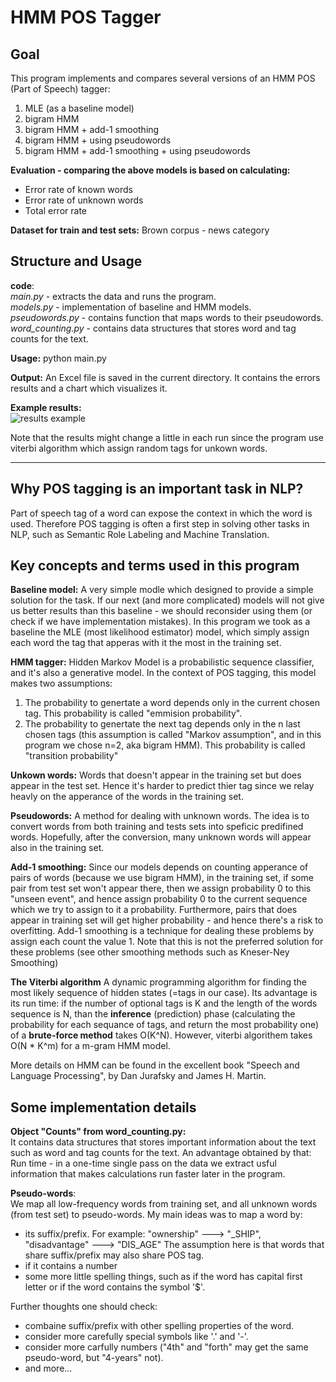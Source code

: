 # HMM POS Tagger

## **Goal**
This program implements and compares several versions of
an HMM POS (Part of Speech) tagger:

1) MLE (as a baseline model)
2) bigram HMM
3) bigram HMM + add-1 smoothing
4) bigram HMM + using pseudowords
5) bigram HMM + add-1 smoothing + using pseudowords

**Evaluation - comparing the above models is based on calculating:**
- Error rate of known words
- Error rate of unknown words
- Total error rate

**Dataset for train and test sets:**
Brown corpus - news category

## **Structure and Usage**
**code**: <br/>
*main.py* - extracts the data and runs the program. <br/>
*models.py* - implementation of baseline and HMM models.  <br/>
*pseudowords.py* - contains function that maps words to their pseudowords. <br/>
*word_counting.py* - contains data structures that stores word and tag counts for the text. 

**Usage:**
python main.py

**Output:**
An Excel file is saved in the current directory.
It contains the errors results and a chart which visualizes it.
   
**Example results:** <br/>
![results example](../master/images/res.png)

 Note that the results might change a little in each run since the program use viterbi algorithm which
assign random tags for unkown words.

-----------------------------------------------------------------------
## **Why POS tagging is an important task in NLP?**
Part of speech tag of a word can expose the context in which the word is used.
Therefore POS tagging is often a first step in solving other tasks in NLP, such as Semantic Role Labeling and Machine Translation.

## **Key concepts and terms used in this program**
**Baseline model:**
A very simple modle which designed to provide a simple solution for the task. If our next (and more complicated) models will not give us better results than this baseline -  we should reconsider using them (or check if we have implementation mistakes). In this program we took as a baseline the MLE (most likelihood estimator) model, which simply assign each word the tag that apperas with it the most in the training set.

**HMM tagger:** 
Hidden Markov Model is a probabilistic sequence classifier, and it's also a generative model.
In the context of POS tagging, this model makes two assumptions: 
1. The probability to genertate a word depends only in the current chosen tag. This probability is called "emmision probability".
2. The probability to genertate the next tag depends only in the n last chosen tags (this assumption is    called "Markov assumption", and in this program we chose n=2, aka bigram HMM). This probability is    called "transition probability" <br /> 

**Unkown words:**
Words that doesn't appear in the training set but does appear in the test set. Hence it's harder to  predict thier tag since we relay heavly on the apperance of the words in the training set.

**Pseudowords:**
A method for dealing with unknown words. The idea is to convert words from both training and tests sets into speficic predifined words. Hopefully, after the conversion, many unknown words will appear also in the training set.

**Add-1 smoothing:**
Since our models depends on counting apperance of pairs of words (because we use bigram HMM), in the training set, if some pair from test set won't appear there, then we assign probability 0 to this "unseen event", and hence assign probability 0 to the current sequence which we try to assign to it a probability. Furthermore, pairs that does appear in training set will get higher probability - and hence there's a risk to overfitting. Add-1 smoothing is a technique for dealing these problems by assign each count the value 1. Note that this is not the preferred solution for these problems (see other smoothing methods such as Kneser-Ney Smoothing)

**The Viterbi algorithm**
A dynamic programming algorithm for finding the most likely sequence of hidden states (=tags in our case). Its advantage is its run time: if the number of optional tags is K and the length of the words sequence is N, than the **inference** (prediction) phase (calculating the probability for each sequance of tags, and return the most probability one) of a **brute-force method** takes O(K^N). However, viterbi algorithem takes O(N * K^m) for a m-gram HMM model.

More details on HMM can be found in the excellent book "Speech and Language Processing", by Dan Jurafsky and James H. Martin.

## **Some implementation details**

**Object "Counts" from word_counting.py:** <br/>
It contains data structures that stores important information about the text such as word and tag counts for the text. 
An advantage obtained by that: Run time - in a one-time single pass on the data we extract usful information that makes calculations run faster later in the program. 

**Pseudo-words**: <br/>
We map all low-frequency words from training set, and all unknown words (from test set) to pseudo-words.
My main ideas was to map a word by:
- its suffix/prefix. For example: "ownership" ---> "_SHIP", "disadvantage" ---> "DIS_AGE"
The assumption here is that words that share suffix/prefix may also share POS tag.
- if it contains a number
- some more little spelling things, such as if the word has capital first letter or if the word contains the symbol '$'. 

Further thoughts one should check:
- combaine suffix/prefix with other spelling properties of the word.
- consider more carefully special symbols like '.' and '-'.
- consider more carfully numbers ("4th" and "forth" may get the same pseudo-word, but "4-years" not).
- and more...
